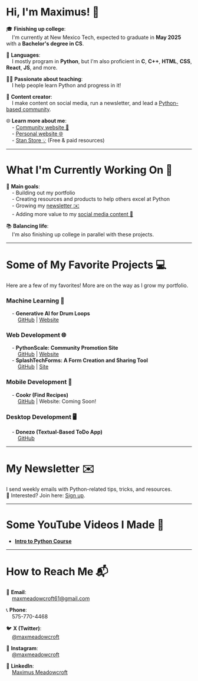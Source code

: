 # Hi, I'm Maximus! 👋  

🎓 **Finishing up college**:  
&nbsp;&nbsp;&nbsp;&nbsp;I'm currently at New Mexico Tech, expected to graduate in **May 2025** with a **Bachelor's degree in CS**.  

🐍 **Languages**:  
&nbsp;&nbsp;&nbsp;&nbsp;I mostly program in **Python**, but I'm also proficient in **C**, **C++**, **HTML**, **CSS**, **React**, **JS**, and more.  

🧑‍🏫 **Passionate about teaching**:  
&nbsp;&nbsp;&nbsp;&nbsp;I help people learn Python and progress in it!  

📱 **Content creator**:  
&nbsp;&nbsp;&nbsp;&nbsp;I make content on social media, run a newsletter, and lead a [Python-based community](https://skool.com/coder).  

🌐 **Learn more about me**:  
&nbsp;&nbsp;&nbsp;&nbsp;- [Community website 🌟](https://www.pythonscale.com)  
&nbsp;&nbsp;&nbsp;&nbsp;- [Personal website 🌐](https://www.maxmeadowcroft.com)  
&nbsp;&nbsp;&nbsp;&nbsp;- [Stan Store 💡](https://stan.store/maximusmeadowcroft) (Free & paid resources)  

---

# What I'm Currently Working On 🚀  

🎯 **Main goals**:  
&nbsp;&nbsp;&nbsp;&nbsp;- Building out my portfolio  
&nbsp;&nbsp;&nbsp;&nbsp;- Creating resources and products to help others excel at Python  
&nbsp;&nbsp;&nbsp;&nbsp;- Growing my [newsletter ✉️](https://pythonscale.us9.list-manage.com/subscribe?u=367340ff751e325b3d1718885&id=00e3d88cde)  
&nbsp;&nbsp;&nbsp;&nbsp;- Adding more value to my [social media content 🎥](https://www.instagram.com/maxmeadowcroft/)  

📚 **Balancing life**:  
&nbsp;&nbsp;&nbsp;&nbsp;I'm also finishing up college in parallel with these projects.  

---

# Some of My Favorite Projects 💻  

Here are a few of my favorites! More are on the way as I grow my portfolio.  

### Machine Learning 🤖  
&nbsp;&nbsp;&nbsp;&nbsp;- **Generative AI for Drum Loops**  
&nbsp;&nbsp;&nbsp;&nbsp;&nbsp;&nbsp;&nbsp;&nbsp;[GitHub](https://github.com/maxmeadowcroft/gen_ai_drum_generator) | [Website](https://drumgenai.streamlit.app)  

### Web Development 🌐  
&nbsp;&nbsp;&nbsp;&nbsp;- **PythonScale: Community Promotion Site**  
&nbsp;&nbsp;&nbsp;&nbsp;&nbsp;&nbsp;&nbsp;&nbsp;[GitHub](https://github.com/maxmeadowcroft/PythonDeveloperCommunity) | [Website](https://www.pythonscale.com)  
&nbsp;&nbsp;&nbsp;&nbsp;- **SplashTechForms: A Form Creation and Sharing Tool**  
&nbsp;&nbsp;&nbsp;&nbsp;&nbsp;&nbsp;&nbsp;&nbsp;[GitHub](https://github.com/maxmeadowcroft/SplashTechForms) | [Site](https://www.splashtechforms.com)  

### Mobile Development 📱  
&nbsp;&nbsp;&nbsp;&nbsp;- **Cookr (Find Recipes)**  
&nbsp;&nbsp;&nbsp;&nbsp;&nbsp;&nbsp;&nbsp;&nbsp;[GitHub](https://github.com/maxmeadowcroft/Cookr) | Website: Coming Soon!  

### Desktop Development 🖥️  
&nbsp;&nbsp;&nbsp;&nbsp;- **Donezo (Textual-Based ToDo App)**  
&nbsp;&nbsp;&nbsp;&nbsp;&nbsp;&nbsp;&nbsp;&nbsp;[GitHub](https://github.com/maxmeadowcroft/Donezo)  

---

# My Newsletter ✉️  

I send weekly emails with Python-related tips, tricks, and resources.  
📩 Interested? Join here: [Sign up](https://pythonscale.us9.list-manage.com/subscribe?u=367340ff751e325b3d1718885&id=00e3d88cde).  

---

# Some YouTube Videos I Made 🎥  

- **[Intro to Python Course](https://www.youtube.com/watch?v=kRwhdFWkz2Q&list=PLHmGz7IUtKVilbjHQuiTfuqpfoGt1oCbp&index=14)**  

---

# How to Reach Me 📬  

📧 **Email**:  
&nbsp;&nbsp;&nbsp;&nbsp;maxmeadowcroft61@gmail.com  

📞 **Phone**:  
&nbsp;&nbsp;&nbsp;&nbsp;575-770-4468  

🐦 **X (Twitter)**:  
&nbsp;&nbsp;&nbsp;&nbsp;[@maxmeadowcroft](https://x.com/maxmeadowcroft)  

📸 **Instagram**:  
&nbsp;&nbsp;&nbsp;&nbsp;[@maxmeadowcroft](https://www.instagram.com/maxmeadowcroft/)  

💼 **LinkedIn**:  
&nbsp;&nbsp;&nbsp;&nbsp;[Maximus Meadowcroft](https://www.linkedin.com/in/maximus-meadowcroft/)  
